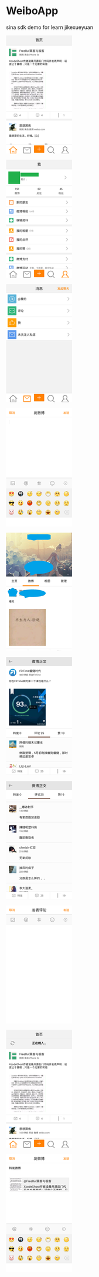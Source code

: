 # WeiboApp
sina sdk demo for learn 
jikexueyuan  

![](./screenshot/Screenshot_2015-09-19-09-11-02.png)

![](./screenshot/Screenshot_2015-09-19-09-11-07.png)

![](./screenshot/Screenshot_2015-09-19-09-11-11.png)

![](./screenshot/Screenshot_2015-09-19-09-11-19.png)

![](./screenshot/Screenshot_2015-09-19-09-11-42.png)

![](./screenshot/Screenshot_2015-09-19-09-12-03.png)

![](./screenshot/Screenshot_2015-09-19-09-12-09.png)

![](./screenshot/Screenshot_2015-09-19-09-12-20.png)

![](./screenshot/Screenshot_2015-09-19-09-12-30.png)

![](./screenshot/Screenshot_2015-09-19-09-12-52.png)
